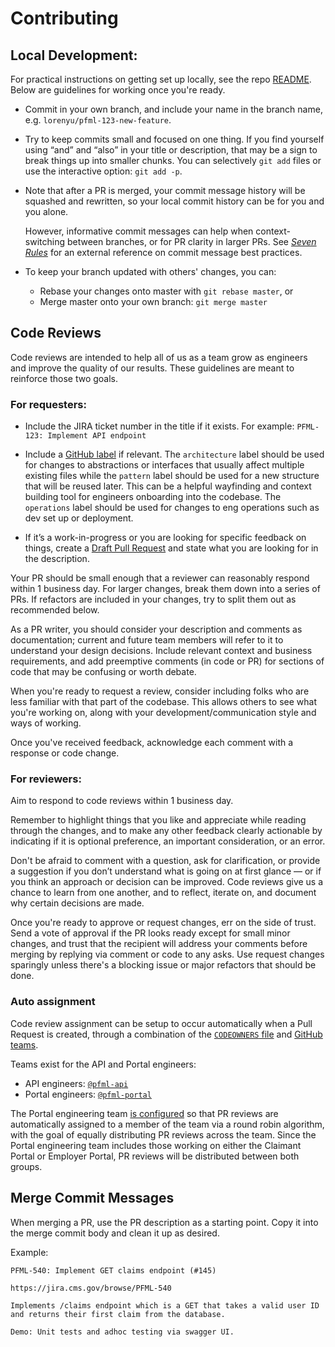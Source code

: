 # Contributing

## Local Development:

For practical instructions on getting set up locally, see the repo [README](../README.md). Below are guidelines for working once you're ready.

- Commit in your own branch, and include your name in the branch name, e.g. `lorenyu/pfml-123-new-feature`.

- Try to keep commits small and focused on one thing. If you find yourself using “and” and “also” in your title or description, that may be a sign to break things up into smaller chunks. You can selectively `git add` files or use the interactive option: `git add -p`.

- Note that after a PR is merged, your commit message history will be squashed and rewritten, so your local commit history can be for you and you alone.

  However, informative commit messages can help when context-switching between branches, or for PR clarity in larger PRs. See _[Seven Rules](https://chris.beams.io/posts/git-commit/#seven-rules)_ for an external reference on commit message best practices.

- To keep your branch updated with others' changes, you can:
  - Rebase your changes onto master with `git rebase master`, or
  - Merge master onto your own branch: `git merge master`

## Code Reviews

Code reviews are intended to help all of us as a team grow as engineers and improve the quality of our results. These guidelines are meant to reinforce those two goals.

### For requesters:

- Include the JIRA ticket number in the title if it exists. For example: `PFML-123: Implement API endpoint`

- Include a [GitHub label](https://github.com/EOLWD/pfml/labels) if relevant. The `architecture` label should be used for changes to abstractions or interfaces that usually affect multiple existing files while the `pattern` label should be used for a new structure that will be reused later. This can be a helpful wayfinding and context building tool for engineers onboarding into the codebase. The `operations` label should be used for changes to eng operations such as dev set up or deployment. 

- If it’s a work-in-progress or you are looking for specific feedback on things, create a [Draft Pull Request](https://help.github.com/en/github/collaborating-with-issues-and-pull-requests/about-pull-requests#draft-pull-requests) and state what you are looking for in the description.

Your PR should be small enough that a reviewer can reasonably respond within 1 business day. For larger changes, break them down into a series of PRs. If refactors are included in your changes, try to split them out as recommended below.

As a PR writer, you should consider your description and comments as documentation; current and future team members will refer to it to understand your design decisions. Include relevant context and business requirements, and add preemptive comments (in code or PR) for sections of code that may be confusing or worth debate.

When you're ready to request a review, consider including folks who are less familiar with that part of the codebase. This allows others to see what you're working on, along with your development/communication style and ways of working.

Once you've received feedback, acknowledge each comment with a response or code change.

### For reviewers:

Aim to respond to code reviews within 1 business day.

Remember to highlight things that you like and appreciate while reading through the changes, and to make any other feedback clearly actionable by indicating if it is optional preference, an important consideration, or an error.

Don't be afraid to comment with a question, ask for clarification, or provide a suggestion if you don’t understand what is going on at first glance — or if you think an approach or decision can be improved. Code reviews give us a chance to learn from one another, and to reflect, iterate on, and document why certain decisions are made.

Once you're ready to approve or request changes, err on the side of trust. Send a vote of approval if the PR looks ready except for small minor changes, and trust that the recipient will address your comments before merging by replying via comment or code to any asks. Use request changes sparingly unless there's a blocking issue or major refactors that should be done.

### Auto assignment

Code review assignment can be setup to occur automatically when a Pull Request is created, through a combination of the [`CODEOWNERS` file](../.github/CODEOWNERS) and [GitHub teams](https://help.github.com/en/github/setting-up-and-managing-organizations-and-teams/organizing-members-into-teams).

Teams exist for the API and Portal engineers:

- API engineers: [`@pfml-api`](https://github.com/orgs/EOLWD/teams/pfml-api)
- Portal engineers: [`@pfml-portal`](https://github.com/orgs/EOLWD/teams/pfml-portal)

The Portal engineering team [is configured](https://github.com/orgs/EOLWD/teams/pfml-portal/edit/review_assignment) so that PR reviews are automatically assigned to a member of the team via a round robin algorithm, with the goal of equally distributing PR reviews across the team. Since the Portal engineering team includes those working on either the Claimant Portal or Employer Portal, PR reviews will be distributed between both groups. 

## Merge Commit Messages

When merging a PR, use the PR description as a starting point. Copy it into the merge commit body and clean it up as desired.

Example:

    PFML-540: Implement GET claims endpoint (#145)

    https://jira.cms.gov/browse/PFML-540

    Implements /claims endpoint which is a GET that takes a valid user ID and returns their first claim from the database.

    Demo: Unit tests and adhoc testing via swagger UI.
